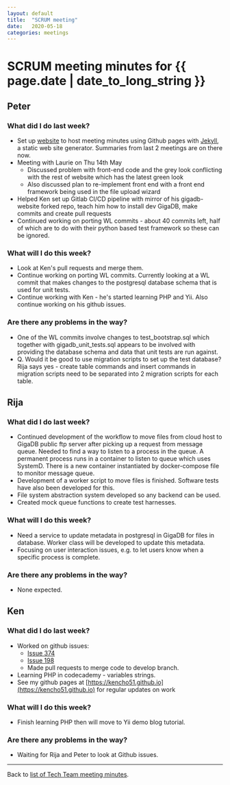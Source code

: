 ```yaml
---
layout: default
title:  "SCRUM meeting"
date:   2020-05-18
categories: meetings
---
```

# SCRUM meeting minutes for {{ page.date | date_to_long_string }}

## Peter

### What did I do last week?
* Set up [website](https://gigascience.github.io/techteam/index.html) to host meeting minutes using Github pages with [Jekyll](https://jekyllrb.com), a static web site generator. Summaries from last 2 meetings are on there now.
* Meeting with Laurie on Thu 14th May
  * Discussed problem with front-end code and the grey look conflicting with the rest of website which has the latest green look
  * Also discussed plan to re-implement front end with a front end framework being used in the file upload wizard
* Helped Ken set up Gitlab CI/CD pipeline with mirror of his gigadb-website forked repo, teach him how to install dev GigaDB, make commits and create pull requests
* Continued working on porting WL commits - about 40 commits left, half of which are to do with their python based test framework so these can be ignored.

### What will I do this week?
* Look at Ken's pull requests and merge them.
* Continue working on porting WL commits. Currently looking at a WL commit that makes changes to the postgresql database schema that is used for unit tests.
* Continue working with Ken - he's started learning PHP and Yii. Also continue working on his github issues.

### Are there any problems in the way?
* One of the WL commits involve changes to test_bootstrap.sql which together with gigadb_unit_tests.sql appears to be involved with providing the database schema and data that unit tests are run against.
* Q. Would it be good to use migration scripts to set up the test database? Rija says yes - create table commands and insert commands in migration scripts need to be separated into 2 migration scripts for each table.

## Rija

### What did I do last week?
* Continued development of the workflow to move files from cloud host to GigaDB public ftp server after picking up a request from message queue. Needed to find a way to listen to a process in the queue. A permanent process runs in a container to listen to queue which uses SystemD. There is a new container instantiated by docker-compose file to monitor message queue.
* Development of a worker script to move files is finished. Software tests have also been developed for this.
* File system abstraction system developed so any backend can be used.
* Created mock queue functions to create test harnesses.

### What will I do this week?
* Need a service to update metadata in postgresql in GigaDB for files in database. Worker class will be developed to update this metadata.
* Focusing on user interaction issues, e.g. to let users know when a specific process is complete.

### Are there any problems in the way?
* None expected.

## Ken

### What did I do last week?
* Worked on github issues:
  * [Issue 374](https://github.com/gigascience/gigadb-website/issues/374)
  * [Issue 198](https://github.com/gigascience/gigadb-website/issues/198)
  * Made pull requests to merge code to develop branch.
* Learning PHP in codecademy - variables strings.
* See my github pages at [https://kencho51.github.io](https://kencho51.github.io) for regular updates on work

### What will I do this week?
* Finish learning PHP then will move to Yii demo blog tutorial.

### Are there any problems in the way?
* Waiting for Rija and Peter to look at Github issues.

<hr>

Back to [list of Tech Team meeting minutes][scrum-meetings].

[scrum-meetings]: /techteam/index.html
